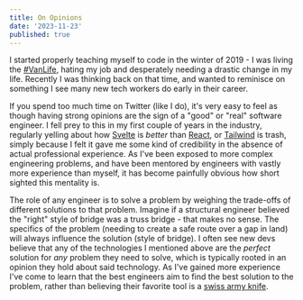 ```yaml
---
title: On Opinions
date: '2023-11-23'
published: true
---
```


I started properly teaching myself to code in the winter of 2019 - I was living the [#VanLife](https://en.wikipedia.org/wiki/Van-dwelling), hating my job and desperately needing a drastic change in my life. Recently I was thinking back on that time, and wanted to reminisce on something I see many new tech workers do early in their career.

If you spend too much time on Twitter (like I do), it's very easy to feel as though having strong opinions are the sign of a "good" or "real" software engineer. I fell prey to this in my first couple of years in the industry, regularly yelling about how [Svelte](https://svelte.dev) is _better_ than [React](https://react.dev/), or [Tailwind](https://tailwindcss.com/) is trash, simply because I felt it gave me some kind of credibility in the absence of actual professional experience. As I've been exposed to more complex engineering problems, and have been mentored by engineers with vastly more experience than myself, it has become painfully obvious how short sighted this mentality is.

The role of any engineer is to solve a problem by weighing the trade-offs of different solutions to that problem. Imagine if a structural engineer believed the "right" style of bridge was a truss bridge - that makes no sense. The specifics of the problem (needing to create a safe route over a gap in land) will always influence the solution (style of bridge). I often see new devs believe that any of the technologies I mentioned above are the _perfect_ solution for _any_ problem they need to solve, which is typically rooted in an opinion they hold about said technology. As I've gained more experience I've come to learn that the best engineers aim to find the best solution to the problem, rather than believing their favorite tool is a [swiss army knife](https://en.wikipedia.org/wiki/Swiss_Army_knife).
